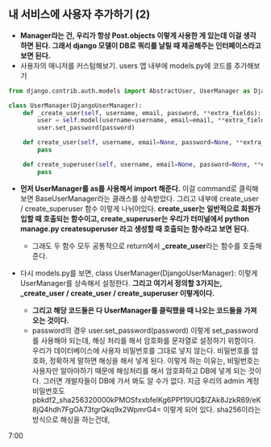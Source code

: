 ## 내 서비스에 사용자 추가하기 (2)
- **Manager라는 건, 우리가 항상 Post.objects 이렇게 사용한 게 있는데 이걸 생각하면 된다. 그래서 django 모델이 DB로 쿼리를 날릴 때 제공해주는 인터페이스라고 보면 된다.**
- 사용자의 매니저를 커스텀해보기. users 앱 내부에 models.py에 코드를 추가해보기

```python
from django.contrib.auth.models import AbstractUser, UserManager as DjangoUserManager

class UserManager(DjangoUserManager):
    def _create_user(self, username, email, password, **extra_fields):
        user = self.model(username=username, email=email, **extra_fields)
        user.set_password(password)

    def create_user(self, username, email=None, password=None, **extra_fields):
        pass

    def create_superuser(self, username, email=None, password=None, **extra_fields):
        pass


```

- **먼저 UserManager를 as를 사용해서 import 해준다.** 이걸 command로 클릭해보면 BaseUserManager라는 클래스를 상속받았다. 그리고 내부에 create_user / create_superuser 함수 이렇게 나뉘어있다. **create_user는 일반적으로 회원가입할 때 호출되는 함수이고, create_superuser는 우리가 터미널에서 python manage.py createsuperuser 라고 생성할 때 호출되는 함수라고 보면 된다.**
  - 그래도 두 함수 모두 공통적으로 return에서 **_create_user**라는 함수를 호출해준다.

- 다시 models.py를 보면, class UserManager(DjangoUserManager): 이렇게 UserManager를 상속해서 설정한다. **그리고 여기서 정의할 3가지는, _create_user / create_user / create_superuser 이렇게이다.**
  - **그리고 해당 코드들은 다 UserManager를 클릭했을 때 나오는 코드들을 가져오는 것이다.** 
  - password의 경우 user.set_password(password) 이렇게 set_password를 사용해야 되는데, 해싱 처리를 해서 암호화를 문자열로 설정하기 위함이다. 우리가 데이터베이스에 사용자 비밀번호를 그대로 넣지 않는다. 비밀번호를 암호화, 정확하게 말하면 해싱을 해서 넣게 된다. 이렇게 하는 이유는, 비밀번호는 사용자만 알아야하기 때문에 해싱처리를 해서 암호화하고 DB에 넣게 되는 것이다. 그러면 개발자들이 DB에 가서 봐도 알 수가 없다. 지금 우리의 admin 계정 비밀번호도 pbkdf2_sha256$320000$kPMOSfxxbfelKg6PPf19UQ$lZAk8JzkR69/eK8jQ4hdh7FgOA73tgrQkq9x2WpmrG4= 이렇게 되어 있다. sha256이라는 방식으로 해싱을 하는건데, 



7:00


